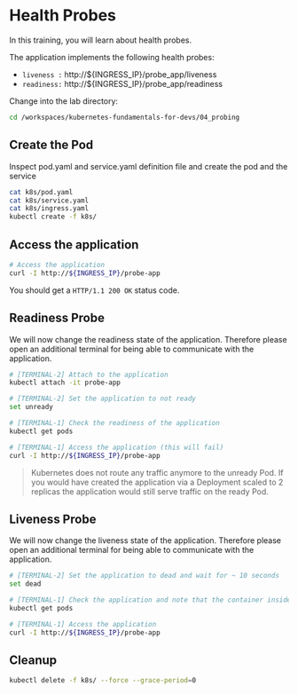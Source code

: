 # Health Probes

In this training, you will learn about health probes.

The application implements the following health probes:

- `liveness :` http://${INGRESS_IP}/probe_app/liveness
- `readiness:` http://${INGRESS_IP}/probe_app/readiness

Change into the lab directory:

```bash
cd /workspaces/kubernetes-fundamentals-for-devs/04_probing
```

## Create the Pod

Inspect pod.yaml and service.yaml definition file and create the pod and the service

```bash
cat k8s/pod.yaml
cat k8s/service.yaml
cat k8s/ingress.yaml
kubectl create -f k8s/
```

## Access the application

```bash
# Access the application
curl -I http://${INGRESS_IP}/probe-app
```

You should get a `HTTP/1.1 200 OK` status code.

## Readiness Probe

We will now change the readiness state of the application. Therefore please open an additional terminal for being able to communicate with the application.

```bash
# [TERMINAL-2] Attach to the application
kubectl attach -it probe-app

# [TERMINAL-2] Set the application to not ready
set unready

# [TERMINAL-1] Check the readiness of the application
kubectl get pods

# [TERMINAL-1] Access the application (this will fail)
curl -I http://${INGRESS_IP}/probe-app
```

> Kubernetes does not route any traffic anymore to the unready Pod. If you would have created the application via a Deployment scaled to 2 replicas the application would still serve traffic on the ready Pod.

## Liveness Probe

We will now change the liveness state of the application. Therefore please open an additional terminal for being able to communicate with the application.

```bash
# [TERMINAL-2] Set the application to dead and wait for ~ 10 seconds
set dead

# [TERMINAL-1] Check the application and note that the container inside the Pod has been restarted
kubectl get pods

# [TERMINAL-1] Access the application
curl -I http://${INGRESS_IP}/probe-app
```

## Cleanup

```bash
kubectl delete -f k8s/ --force --grace-period=0
```
